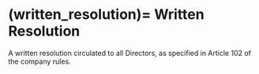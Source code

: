 (written_resolution)=
Written Resolution
==================

A written resolution circulated to all Directors, as specified in Article 102 of the company rules.